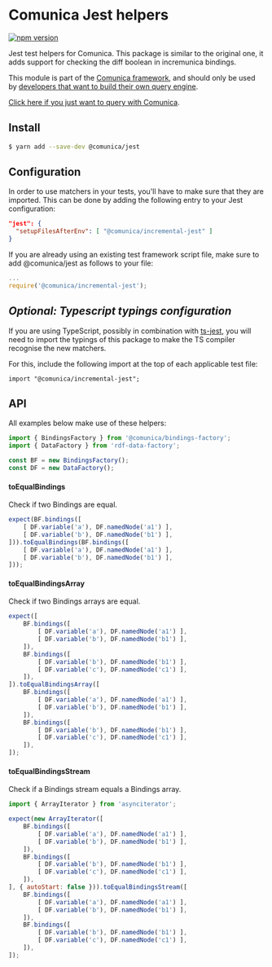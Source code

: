 # Comunica Jest helpers

[![npm version](https://badge.fury.io/js/%40comunica%2Fjest.svg)](https://www.npmjs.com/package/@comunica/jest)

Jest test helpers for Comunica. 
This package is similar to the original one, 
it adds support for checking the diff boolean in incremunica bindings.

This module is part of the [Comunica framework](https://github.com/comunica/comunica),
and should only be used by [developers that want to build their own query engine](https://comunica.dev/docs/modify/).

[Click here if you just want to query with Comunica](https://comunica.dev/docs/query/).

## Install

```bash
$ yarn add --save-dev @comunica/jest
```

## Configuration

In order to use matchers in your tests,
you'll have to make sure that they are imported.
This can be done by adding the following entry to your Jest configuration:
```json
"jest": {
  "setupFilesAfterEnv": [ "@comunica/incremental-jest" ]
}
```

If you are already using an existing test framework script file,
make sure to add @comunica/jest as follows to your file:
```javascript
...
require('@comunica/incremental-jest');
```

## _Optional: Typescript typings configuration_

If you are using TypeScript, possibly in combination with [ts-jest](https://www.npmjs.com/package/ts-jest),
you will need to import the typings of this package to make the TS compiler recognise the new matchers.

For this, include the following import at the top of each applicable test file:
```
import "@comunica/incremental-jest";
```

## API

All examples below make use of these helpers:

```js
import { BindingsFactory } from '@comunica/bindings-factory';
import { DataFactory } from 'rdf-data-factory';

const BF = new BindingsFactory();
const DF = new DataFactory();
```

#### toEqualBindings

Check if two Bindings are equal.

```js
expect(BF.bindings([
    [ DF.variable('a'), DF.namedNode('a1') ],
    [ DF.variable('b'), DF.namedNode('b1') ],
])).toEqualBindings(BF.bindings([
    [ DF.variable('a'), DF.namedNode('a1') ],
    [ DF.variable('b'), DF.namedNode('b1') ],
]));
```

#### toEqualBindingsArray

Check if two Bindings arrays are equal.

```js
expect([
    BF.bindings([
        [ DF.variable('a'), DF.namedNode('a1') ],
        [ DF.variable('b'), DF.namedNode('b1') ],
    ]),
    BF.bindings([
        [ DF.variable('b'), DF.namedNode('b1') ],
        [ DF.variable('c'), DF.namedNode('c1') ],
    ]),
]).toEqualBindingsArray([
    BF.bindings([
        [ DF.variable('a'), DF.namedNode('a1') ],
        [ DF.variable('b'), DF.namedNode('b1') ],
    ]),
    BF.bindings([
        [ DF.variable('b'), DF.namedNode('b1') ],
        [ DF.variable('c'), DF.namedNode('c1') ],
    ]),
]);
```

#### toEqualBindingsStream

Check if a Bindings stream equals a Bindings array.

```js
import { ArrayIterator } from 'asynciterator';

expect(new ArrayIterator([
    BF.bindings([
        [ DF.variable('a'), DF.namedNode('a1') ],
        [ DF.variable('b'), DF.namedNode('b1') ],
    ]),
    BF.bindings([
        [ DF.variable('b'), DF.namedNode('b1') ],
        [ DF.variable('c'), DF.namedNode('c1') ],
    ]),
], { autoStart: false })).toEqualBindingsStream([
    BF.bindings([
        [ DF.variable('a'), DF.namedNode('a1') ],
        [ DF.variable('b'), DF.namedNode('b1') ],
    ]),
    BF.bindings([
        [ DF.variable('b'), DF.namedNode('b1') ],
        [ DF.variable('c'), DF.namedNode('c1') ],
    ]),
]);
```
